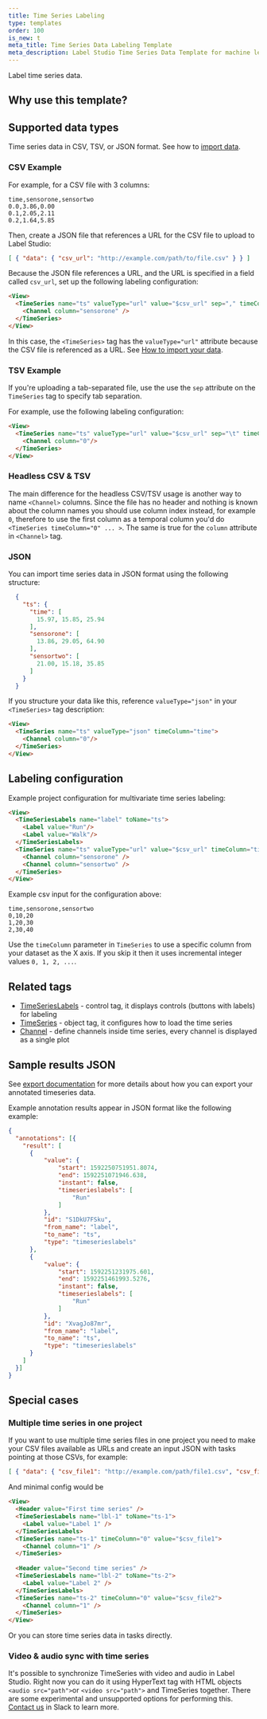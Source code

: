 ```yaml
---
title: Time Series Labeling 
type: templates
order: 100
is_new: t
meta_title: Time Series Data Labeling Template
meta_description: Label Studio Time Series Data Template for machine learning and data science data labeling projects.
---
```


Label time series data.

## Why use this template?


## Supported data types

Time series data in CSV, TSV, or JSON format. See how to [import data](/guide/tasks.html).

### CSV Example

For example, for a CSV file with 3 columns:

```csv
time,sensorone,sensortwo
0.0,3.86,0.00
0.1,2.05,2.11
0.2,1.64,5.85
 ```

Then, create a JSON file that references a URL for the CSV file to upload to Label Studio:
```json
[ { "data": { "csv_url": "http://example.com/path/to/file.csv" } } ]
```

Because the JSON file references a URL, and the URL is specified in a field called `csv_url`, set up the following labeling configuration:

```html
<View>
  <TimeSeries name="ts" valueType="url" value="$csv_url" sep="," timeColumn="time">
    <Channel column="sensorone" />
  </TimeSeries>
</View> 
```
In this case, the `<TimeSeries>` tag has the `valueType="url"` attribute because the CSV file is referenced as a URL. See [How to import your data](/guide/tasks.html#How-to-import-your-data).

### TSV Example

If you're uploading a tab-separated file, use the use the `sep` attribute on the `TimeSeries` tag to specify tab separation.

For example, use the following labeling configuration:
```html
<View>
  <TimeSeries name="ts" valueType="url" value="$csv_url" sep="\t" timeColumn="time">
    <Channel column="0"/>
  </TimeSeries>
</View> 
```

### Headless CSV & TSV

The main difference for the headless CSV/TSV usage is another way to name `<Channel>` columns. Since the file has no header and nothing is known about the column names you should use column index instead, for example `0`, therefore to use the first column as a temporal column you'd do `<TimeSeries timeColumn="0" ... >`. The same is true for the `column` attribute in `<Channel>` tag. 

### JSON

You can import time series data in JSON format using the following structure:
```json
  {
    "ts": {
      "time": [
        15.97, 15.85, 25.94
      ],
      "sensorone": [
        13.86, 29.05, 64.90
      ],
      "sensortwo": [
        21.00, 15.18, 35.85
      ]
    }
  }
```

If you structure your data like this, reference `valueType="json"` in your `<TimeSeries>` tag description:
```html
<View>
  <TimeSeries name="ts" valueType="json" timeColumn="time">
    <Channel column="0"/>
  </TimeSeries>
</View> 
```
  
## Labeling configuration
  
Example project configuration for multivariate time series labeling:
  
```html
<View>
  <TimeSeriesLabels name="label" toName="ts">
    <Label value="Run"/>
    <Label value="Walk"/>
  </TimeSeriesLabels> 
  <TimeSeries name="ts" valueType="url" value="$csv_url" timeColumn="time">
    <Channel column="sensorone" />
    <Channel column="sensortwo" />
  </TimeSeries>
</View>
```

Example csv input for the configuration above:

```csv
time,sensorone,sensortwo
0,10,20
1,20,30
2,30,40
```

Use the `timeColumn` parameter in `TimeSeries` to use a specific column from your dataset as the X axis. If you skip it then it uses incremental integer values `0, 1, 2, ...`. 


## Related tags

- [TimeSeriesLabels](/tags/timeserieslabels.html) - control tag, it displays controls (buttons with labels) for labeling
- [TimeSeries](/tags/timeseries.html) - object tag, it configures how to load the time series
- [Channel](/tags/timeseries.html#Channel) - define channels inside time series, every channel is displayed as a single plot


## Sample results JSON

See [export documentation](export.html) for more details about how you can export your annotated timeseries data.

Example annotation results appear in JSON format like the following example:
```json
{
  "annotations": [{  
    "result": [
      {
          "value": {
              "start": 1592250751951.8074,
              "end": 1592251071946.638,
              "instant": false,
              "timeserieslabels": [
                  "Run"
              ]
          },
          "id": "S1DkU7FSku",
          "from_name": "label",
          "to_name": "ts",
          "type": "timeserieslabels"
      },
      {
          "value": {
              "start": 1592251231975.601,
              "end": 1592251461993.5276,
              "instant": false,
              "timeserieslabels": [
                  "Run"
              ]
          },
          "id": "XvagJo87mr",
          "from_name": "label",
          "to_name": "ts",
          "type": "timeserieslabels"
      }
    ]
  }] 
}
```

## Special cases

### Multiple time series in one project

If you want to use multiple time series files in one project you need to make your CSV files available as URLs and create an input JSON with tasks pointing at those CSVs, for example:

```json
[ { "data": { "csv_file1": "http://example.com/path/file1.csv", "csv_file2": "http://example.com/path/file2.csv" } } ]
```

And minimal config would be

```html
<View>
  <Header value="First time series" />
  <TimeSeriesLabels name="lbl-1" toName="ts-1">
    <Label value="Label 1" />
  </TimeSeriesLabels>
  <TimeSeries name="ts-1" timeColumn="0" value="$csv_file1">
    <Channel column="1" />
  </TimeSeries>
	
  <Header value="Second time series" />
  <TimeSeriesLabels name="lbl-2" toName="ts-2">
    <Label value="Label 2" />
  </TimeSeriesLabels>
  <TimeSeries name="ts-2" timeColumn="0" value="$csv_file2">
    <Channel column="1" />
  </TimeSeries>
</View>
```

Or you can store time series data in tasks directly. 

### Video & audio sync with time series

It's possible to synchronize TimeSeries with video and audio in Label Studio. Right now you can do it using HyperText tag with HTML objects `<audio src="path">`or `<video src="path">` and TimeSeries together. There are some experimental and unsupported options for performing this. [Contact us](http://slack.labelstud.io.s3-website-us-east-1.amazonaws.com?source=template-timeseries) in Slack to learn more.
